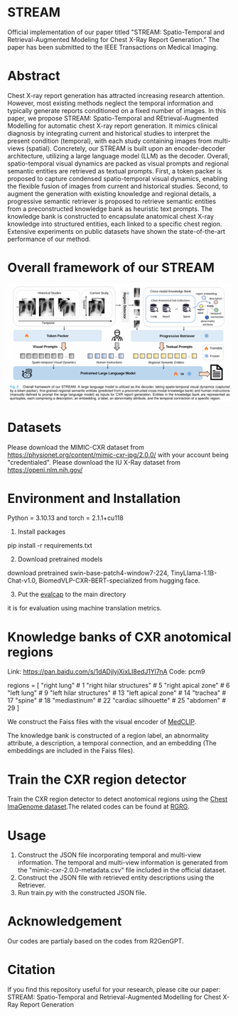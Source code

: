 # STREAM
Official implementation of our paper titled "STREAM: Spatio-Temporal and Retrieval-Augmented Modeling for Chest X-Ray Report Generation." The paper has been submitted to the IEEE Transactions on Medical Imaging.

# Abstract
Chest X-ray report generation has attracted increasing research attention. However, most existing methods neglect the temporal information and typically generate reports conditioned on a fixed number of images. In this paper, we propose STREAM: Spatio-Temporal and REtrieval-Augmented Modelling for automatic chest X-ray report generation. It mimics clinical diagnosis by integrating current and historical studies to interpret the present condition (temporal), with each study containing images from multi-views (spatial). Concretely, our STREAM is built upon an encoder-decoder architecture, utilizing a large language model (LLM) as the decoder. Overall, spatio-temporal visual dynamics are packed as visual prompts and regional semantic entities are retrieved as textual prompts. First, a token packer is proposed to capture condensed spatio-temporal visual dynamics, enabling the flexible fusion of images from current and historical studies. Second, to augment the generation with existing knowledge and regional details, a progressive semantic retriever is proposed to retrieve semantic entities from a preconstructed knowledge bank as heuristic text prompts. The knowledge bank is constructed to encapsulate anatomical chest X-ray knowledge into structured entities, each linked to a specific chest region. Extensive experiments on public datasets have shown the state-of-the-art performance of our method. 

# Overall framework of our STREAM

![Overall framework of our STREAM](https://github.com/yangyan22/STREAM/blob/main/models/STREAM.png)


# Datasets
Please download the MIMIC-CXR dataset from https://physionet.org/content/mimic-cxr-jpg/2.0.0/ with your account being "credentialed".
Please download the IU X-Ray dataset from https://openi.nlm.nih.gov/

# Environment and Installation
Python = 3.10.13 and torch = 2.1.1+cu118

1. Install packages
   
pip install -r requirements.txt

2. Download pretrained models

download pretrained swin-base-patch4-window7-224, TinyLlama-1.1B-Chat-v1.0, BiomedVLP-CXR-BERT-specialized from hugging face.

3. Put the [evalcap](https://github.com/wang-zhanyu/R2GenGPT) to the main directory

it is for evaluation using machine translation metrics.

# Knowledge banks of CXR anotomical regions
 
Link: https://pan.baidu.com/s/1dADjlyjXixLI8edJ1Yl7nA  Code: pcm9 

regions = [
    "right lung"               # 1
    "right hilar structures"  # 5
    "right apical zone"       # 6
    "left lung"               # 9
    "left hilar structures"    # 13
    "left apical zone"         # 14
    "trachea"                  # 17
    "spine"                 # 18
    "mediastinum"          # 22
    "cardiac silhouette"       # 25
    "abdomen"                   # 29
]

We construct the Faiss files with the visual encoder of [MedCLIP](https://github.com/RyanWangZf/MedCLIP).

The knowledge bank is constructed of a region label, an abnormality attribute, a description, a temporal connection, and an embedding (The embeddings are included in the Faiss files).

# Train the CXR region detector

Train the CXR region detector to detect anotomical regions using the [Chest ImaGenome dataset](https://physionet.org/content/chest-imagenome/1.0.0/).The related codes can be found at [RGRG](https://github.com/ttanida/rgrg).

# Usage
1. Construct the JSON file incorporating temporal and multi-view information. The temporal and multi-view information is generated from the "mimic-cxr-2.0.0-metadata.csv" file included in the official dataset.
2. Construct the JSON file with retrieved entity descriptions using the Retriever.
3. Run train.py with the constructed JSON file.

# Acknowledgement
Our codes are partialy based on the codes from R2GenGPT.

# Citation
If you find this repository useful for your research, please cite our paper:
STREAM: Spatio-Temporal and Retrieval-Augmented Modelling for Chest X-Ray Report Generation
